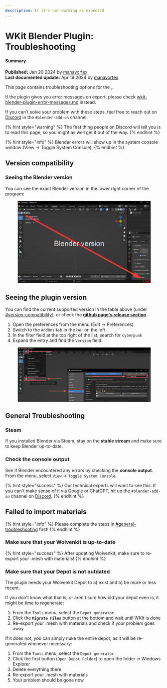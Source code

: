 ```yaml
---
description: If it's not working as expected
---
```


# WKit Blender Plugin: Troubleshooting

#### Summary

**Published:** Jan 20 2024 by [manavortex](https://app.gitbook.com/u/NfZBoxGegfUqB33J9HXuCs6PVaC3 "mention")\
**Last documented update:** Apr 19 2024 by [manavortex](https://app.gitbook.com/u/NfZBoxGegfUqB33J9HXuCs6PVaC3 "mention")

This page contains troubleshooting options for the [.](./ "mention").&#x20;

If the plugin gives you error messages on export, please check [wkit-blender-plugin-error-messages.md](wkit-blender-plugin-error-messages.md "mention") instead.

If you can't solve your problem with these steps, feel free to reach out on [Discord](http://discord.gg/redmodding) in the `#blender-add-on` channel.

{% hint style="warning" %}
The first thing people on Discord will tell you is to read this page, so you might as well get it out of the way.
{% endhint %}

{% hint style="info" %}
Blender errors will show up in the system console window (View -> Toggle System Console).
{% endhint %}

## Version compatibility

### Seeing the Blender version

You can see the exact Blender version in the lower right corner of the program:

<figure><img src="../../../.gitbook/assets/blender_version.png" alt=""><figcaption></figcaption></figure>

## Seeing the plugin version

You can find the current supported version in the table above (under [#version-compatibility](wkit-blender-plugin-troubleshooting.md#version-compatibility "mention")), or check the [**github page's release section**](https://github.com/WolvenKit/Cyberpunk-Blender-add-on/releases) **.**

1. Open the preferences from the menu (Edit -> Preferences)
2. Switch to the `AddOns` tab in the bar on the left
3. In the filter field at the top right of the list, search for `cyberpunk`
4. Expand the entry and find the `Version` field

<figure><img src="../../../.gitbook/assets/blender_plugin_check_version.png" alt=""><figcaption></figcaption></figure>

## General Troubleshooting

### &#x20;Steam

If you installed Blender via Steam, stay on the **stable stream** and make sure to keep Blender up-to-date.

### Check the console output

See if Blender encountered any errors by checking the **console output**. From the menu, select `View` -> `Toggle System Console`.

{% hint style="success" %}
Our technical experts will want to see this. If you can't make sense of it via Google or ChatGPT, hit up the `#blender-add-on` channel on [Discord](http://discord.gg/redmodding).
{% endhint %}

## Failed to import materials

{% hint style="info" %}
Please complete the steps in [#general-troubleshooting](wkit-blender-plugin-troubleshooting.md#general-troubleshooting "mention") first!
{% endhint %}

### Make sure that your Wolvenkit is up-to-date

{% hint style="success" %}
After updating Wolvenkit, make sure to re-export your .mesh with materials!
{% endhint %}

### Make sure that your Depot is not outdated

The plugin needs your Wolvenkit Depot to a) exist and b) be more or less recent.

If you don't know what that is, or aren't sure how old your depot even is, it might be time to regenerate:

1. From the `Tools` menu, select the `Depot generator`
2. Click the **`Migrate Files`** button at the bottom and wait until WKit is done
3. Re-export your .mesh with materials and check if your problem goes away

If it does not, you can simply nuke the entire depot, as it will be re-generated whenever necessary:

1. From the `Tools` menu, select the `Depot generator`
2. Click the first button (`Open Depot Folder`) to open the folder in Windows Explorer
3. Delete everything there
4. Re-export your .mesh with materials
5. Your problem should be gone now
